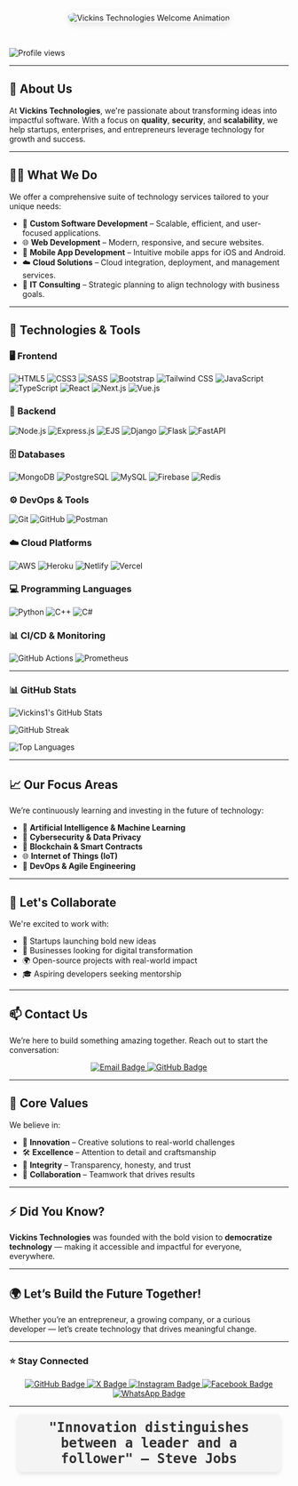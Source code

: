 <div style="display: flex; justify-content: center; align-items: center; padding: 2rem;">
  <img 
    src="https://readme-typing-svg.demolab.com?font=Fira+Code&size=26&pause=1000&center=true&vCenter=true&width=700&lines=GREETINGS!%20WELCOME%20TO%20VICKINS%20TECHNOLOGIES." 
    alt="Vickins Technologies Welcome Animation" 
    style="max-width: 100%; height: auto; margin-top: 10px; padding-top: 5px; box-shadow: 0 4px 12px rgba(0, 0, 0, 0.1); border-radius: 12px; transition: transform 0.5s ease-in-out;"
    onmouseover="this.style.transform='scale(1.05)'" 
    onmouseout="this.style.transform='scale(1)'"
  />
</div>

![Profile views](https://komarev.com/ghpvc/?username=vickins1)

---

## 🌟 About Us

At **Vickins Technologies**, we're passionate about transforming ideas into impactful software. With a focus on **quality**, **security**, and **scalability**, we help startups, enterprises, and entrepreneurs leverage technology for growth and success.

---

## 👨‍💻 What We Do

We offer a comprehensive suite of technology services tailored to your unique needs:

- 🔧 **Custom Software Development** – Scalable, efficient, and user-focused applications.
- 🌐 **Web Development** – Modern, responsive, and secure websites.
- 📱 **Mobile App Development** – Intuitive mobile apps for iOS and Android.
- ☁️ **Cloud Solutions** – Cloud integration, deployment, and management services.
- 🧠 **IT Consulting** – Strategic planning to align technology with business goals.

---

## 🚀 Technologies & Tools

### 🖥️ Frontend
![HTML5](https://img.shields.io/badge/HTML5-E34F26?style=for-the-badge&logo=html5&logoColor=white)
![CSS3](https://img.shields.io/badge/CSS3-1572B6?style=for-the-badge&logo=css3&logoColor=white)
![SASS](https://img.shields.io/badge/SASS-CC6699?style=for-the-badge&logo=sass&logoColor=white)
![Bootstrap](https://img.shields.io/badge/Bootstrap-563D7C?style=for-the-badge&logo=bootstrap&logoColor=white)
![Tailwind CSS](https://img.shields.io/badge/TailwindCSS-38B2AC?style=for-the-badge&logo=tailwind-css&logoColor=white)
![JavaScript](https://img.shields.io/badge/JavaScript-F7DF1E?style=for-the-badge&logo=javascript&logoColor=black)
![TypeScript](https://img.shields.io/badge/TypeScript-3178C6?style=for-the-badge&logo=typescript&logoColor=white)
![React](https://img.shields.io/badge/React-20232A?style=for-the-badge&logo=react&logoColor=61DAFB)
![Next.js](https://img.shields.io/badge/Next.js-000000?style=for-the-badge&logo=nextdotjs&logoColor=white)
![Vue.js](https://img.shields.io/badge/Vue.js-4FC08D?style=for-the-badge&logo=vue.js&logoColor=white)

### 🧰 Backend
![Node.js](https://img.shields.io/badge/Node.js-339933?style=for-the-badge&logo=nodedotjs&logoColor=white)
![Express.js](https://img.shields.io/badge/Express.js-000000?style=for-the-badge&logo=express&logoColor=white)
![EJS](https://img.shields.io/badge/EJS-3178C6?style=for-the-badge&logo=ejs&logoColor=white)
![Django](https://img.shields.io/badge/Django-092E20?style=for-the-badge&logo=django&logoColor=white)
![Flask](https://img.shields.io/badge/Flask-000000?style=for-the-badge&logo=flask&logoColor=white)
![FastAPI](https://img.shields.io/badge/FastAPI-009688?style=for-the-badge&logo=fastapi&logoColor=white)

### 🗄️ Databases
![MongoDB](https://img.shields.io/badge/MongoDB-4EA94B?style=for-the-badge&logo=mongodb&logoColor=white)
![PostgreSQL](https://img.shields.io/badge/PostgreSQL-316192?style=for-the-badge&logo=postgresql&logoColor=white)
![MySQL](https://img.shields.io/badge/MySQL-4479A1?style=for-the-badge&logo=mysql&logoColor=white)
![Firebase](https://img.shields.io/badge/Firebase-FFCA28?style=for-the-badge&logo=firebase&logoColor=black)
![Redis](https://img.shields.io/badge/Redis-DC382D?style=for-the-badge&logo=redis&logoColor=white)

### ⚙️ DevOps & Tools
![Git](https://img.shields.io/badge/Git-F05032?style=for-the-badge&logo=git&logoColor=white)
![GitHub](https://img.shields.io/badge/GitHub-181717?style=for-the-badge&logo=github&logoColor=white)
![Postman](https://img.shields.io/badge/Postman-FF6C37?style=for-the-badge&logo=postman&logoColor=white)

### ☁️ Cloud Platforms
![AWS](https://img.shields.io/badge/AWS-232F3E?style=for-the-badge&logo=amazon-aws&logoColor=white)
![Heroku](https://img.shields.io/badge/Heroku-430098?style=for-the-badge&logo=heroku&logoColor=white)
![Netlify](https://img.shields.io/badge/Netlify-00C7B7?style=for-the-badge&logo=netlify&logoColor=white)
![Vercel](https://img.shields.io/badge/Vercel-000000?style=for-the-badge&logo=vercel&logoColor=white)

### 💻 Programming Languages
![Python](https://img.shields.io/badge/Python-3776AB?style=for-the-badge&logo=python&logoColor=white)
![C++](https://img.shields.io/badge/C++-00599C?style=for-the-badge&logo=c%2b%2b&logoColor=white)
![C#](https://img.shields.io/badge/C%23-239120?style=for-the-badge&logo=c-sharp&logoColor=white)

### 📊 CI/CD & Monitoring
![GitHub Actions](https://img.shields.io/badge/GitHub%20Actions-2088FF?style=for-the-badge&logo=github-actions&logoColor=white)
![Prometheus](https://img.shields.io/badge/Prometheus-E6522C?style=for-the-badge&logo=prometheus&logoColor=white)

---
### 📊 GitHub Stats

![Vickins1's GitHub Stats](https://github-readme-stats.vercel.app/api?username=Vickins1&show_icons=true&theme=dark&hide_border=true)

![GitHub Streak](https://streak-stats.demolab.com?user=Vickins1&theme=dark&hide_border=true)

![Top Languages](https://github-readme-stats.vercel.app/api/top-langs/?username=Vickins1&layout=compact&theme=dark&hide_border=true)

---

## 📈 Our Focus Areas

We’re continuously learning and investing in the future of technology:

- 🤖 **Artificial Intelligence & Machine Learning**
- 🔐 **Cybersecurity & Data Privacy**
- 🔗 **Blockchain & Smart Contracts**
- 🌐 **Internet of Things (IoT)**
- 🚀 **DevOps & Agile Engineering**

---

## 🤝 Let's Collaborate

We're excited to work with:

- 🚀 Startups launching bold new ideas  
- 🏢 Businesses looking for digital transformation  
- 🌍 Open-source projects with real-world impact  
- 🎓 Aspiring developers seeking mentorship  

---

## 📫 Contact Us

We’re here to build something amazing together. Reach out to start the conversation:

<p align="center">
  <a href="mailto:vickinstechnologies@gmail.com">
    <img src="https://img.shields.io/badge/Email-vickinstechnologies@gmail.com-D14836?style=for-the-badge&logo=gmail&logoColor=white" alt="Email Badge" />
  </a>
  <a href="https://github.com/Vickins1">
    <img src="https://img.shields.io/badge/GitHub-@Vickins1-181717?style=for-the-badge&logo=github&logoColor=white" alt="GitHub Badge" />
  </a>
</p>

---

## 🔑 Core Values

We believe in:

- 🌟 **Innovation** – Creative solutions to real-world challenges  
- 🛠 **Excellence** – Attention to detail and craftsmanship  
- 🤝 **Integrity** – Transparency, honesty, and trust  
- 👥 **Collaboration** – Teamwork that drives results  

---

## ⚡ Did You Know?

**Vickins Technologies** was founded with the bold vision to **democratize technology** — making it accessible and impactful for everyone, everywhere.

---

## 🌍 Let’s Build the Future Together!

Whether you’re an entrepreneur, a growing company, or a curious developer — let’s create technology that drives meaningful change.

---

### ⭐ Stay Connected

<p align="center">
  <a href="https://github.com/Vickins1" target="_blank">
    <img src="https://img.shields.io/badge/GitHub-181717?style=for-the-badge&logo=github&logoColor=white" alt="GitHub Badge" />
  </a>
<a href="https://x.com/vickins_tech" target="_blank">
  <img src="https://img.shields.io/badge/X-1DA1F2?style=for-the-badge&logo=x&logoColor=white" alt="X Badge" />
</a>

  <a href="https://instagram.com/vickins.technologies" target="_blank">
    <img src="https://img.shields.io/badge/Instagram-E4405F?style=for-the-badge&logo=instagram&logoColor=white" alt="Instagram Badge" />
  </a>
  <a href="https://facebook.com/profile.php?id=61569016955138" target="_blank">
    <img src="https://img.shields.io/badge/Facebook-1877F2?style=for-the-badge&logo=facebook&logoColor=white" alt="Facebook Badge" />
  </a>
  <a href="https://wa.me/+254794501005" target="_blank">
    <img src="https://img.shields.io/badge/WhatsApp-25D366?style=for-the-badge&logo=whatsapp&logoColor=white" alt="WhatsApp Badge" />
  </a>
</p>

---

<p align="center" style="font-family: 'Fira Code', monospace; font-size: 24px; color: #333; font-weight: bold; padding: 10px; background-color: #f4f4f4; border-radius: 8px; box-shadow: 0 4px 8px rgba(0, 0, 0, 0.1); max-width: 90%; margin: auto;">
  "Innovation distinguishes between a leader and a follower" – <strong>Steve Jobs</strong>
</p>


